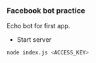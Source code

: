 ### Facebook bot practice

Echo bot for first app.

- Start server
```bash
node index.js <ACCESS_KEY>
```